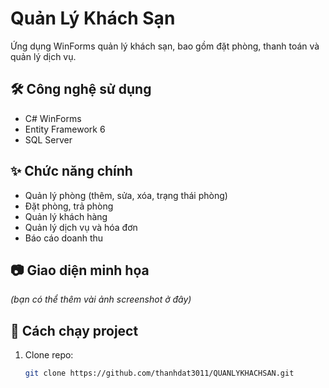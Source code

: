# Quản Lý Khách Sạn

Ứng dụng WinForms quản lý khách sạn, bao gồm đặt phòng, thanh toán và quản lý dịch vụ.

## 🛠 Công nghệ sử dụng
- C# WinForms
- Entity Framework 6
- SQL Server

## ✨ Chức năng chính
- Quản lý phòng (thêm, sửa, xóa, trạng thái phòng)
- Đặt phòng, trả phòng
- Quản lý khách hàng
- Quản lý dịch vụ và hóa đơn
- Báo cáo doanh thu

## 📷 Giao diện minh họa
_(bạn có thể thêm vài ảnh screenshot ở đây)_

## 🚀 Cách chạy project
1. Clone repo:
   ```bash
   git clone https://github.com/thanhdat3011/QUANLYKHACHSAN.git

